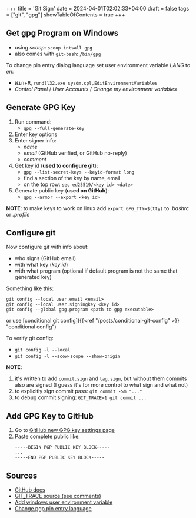 +++
title = 'Git Sign'
date = 2024-04-01T02:02:33+04:00
draft = false
tags = ["git", "gpg"]
showTableOfContents = true
+++

## Get gpg Program on Windows

- using *scoop*: `scoop intsall gpg`
- also comes with `git-bash`: `/bin/gpg`

To change pin entry dialog language set user environment variable *LANG* to *en*:
- <kbd>Win</kbd>+<kbd>R</kbd>, `rundll32.exe sysdm.cpl,EditEnvironmentVariables`
- *Control Panel* / *User Accounts* / *Change my environment variables*

## Generate GPG Key

1. Run command:
    - `gpg --full-generate-key`
2. Enter key options
3. Enter signer info:
    - *name*
    - *email* (GitHub verified, or GitHub no-reply)
    - *comment*
4. Get key id (**used to configure git**):
    - `gpg --list-secret-keys --keyid-format long`
    - find a section of the key by name, email
    - on the top row: `sec ed25519/<key id> <date>`
5. Generate public key (**used on GitHub**):
    - `gpg --armor --export <key id>`

**NOTE**: to make keys to work on linux add `export GPG_TTY=$(tty)` to *.bashrc* or *.profile*

## Configure git

Now configure *git* with info about:
- who signs (GitHub email)
- with what key (*key id*)
- with what program (optional if default program is not the same that generated key)

Something like this:

```
git config --local user.email <email>
git config --local user.signingkey <key id>
git config --global gpg.program <path to gpg executable>
```

or use [conditional git config]({{<ref "/posts/conditional-git-config" >}} "conditional config")

To verify git config:
- `git config -l --local`
- `git config -l --scow-scope --show-origin`

**NOTE**:
1) it's written to add `commit.sign` and `tag.sign`, but without them commits also are signed (I guess it's for more control to what sign and what not)
2) to explicitly sign commit pass: `git commit -Sm "..."`
3) to debug commit signing: `GIT_TRACE=1 git commit ...`

## Add GPG Key to GitHub

1. Go to [GitHub new GPG key settings page](https://github.com/settings/gpg/new)
2. Paste complete public like:
    ```
    -----BEGIN PGP PUBLIC KEY BLOCK-----
    ...
    -----END PGP PUBLIC KEY BLOCK-----
    ```

## Sources

- [GitHub docs](https://docs.github.com/en/authentication/managing-commit-signature-verification/about-commit-signature-verification)
- [GIT_TRACE source (see comments)](https://gist.github.com/paolocarrasco/18ca8fe6e63490ae1be23e84a7039374)
- [Add windows user environment variable](https://superuser.com/questions/651039/how-to-get-to-environment-variables-from-run)
- [Change pgp pin entry language](https://lists.gnupg.org/pipermail/gnupg-users/2011-May/042012.html)
